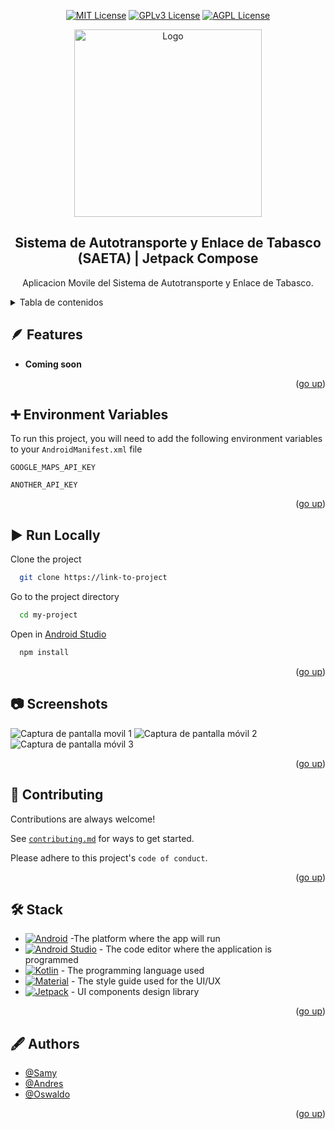 <a name="readme-top"></a>

<div align="center">

[![MIT License](https://img.shields.io/badge/License-MIT-green.svg)](https://choosealicense.com/licenses/mit/)
[![GPLv3 License](https://img.shields.io/badge/License-GPL%20v3-yellow.svg)](https://opensource.org/licenses/)
[![AGPL License](https://img.shields.io/badge/license-AGPL-blue.svg)](http://www.gnu.org/licenses/agpl-3.0)

<img width="300px" src="https://scontent.fvsa2-1.fna.fbcdn.net/v/t39.30808-6/308838573_421210640120273_3951278341567700763_n.png?_nc_cat=106&ccb=1-7&_nc_sid=5f2048&_nc_ohc=Hao0qYWqQ4sQ7kNvgGjDNRK&_nc_ht=scontent.fvsa2-1.fna&oh=00_AYBgAoqe1OvYLGPd5ukExtfUpsuTPmYWZerIIFQeLzefwg&oe=66497A32" alt="Logo" width="800" />

## Sistema de Autotransporte y Enlace de Tabasco (SAETA) | Jetpack Compose

Aplicacion Movile del Sistema de Autotransporte y Enlace de Tabasco.

</div>

<details>
<summary>Tabla de contenidos</summary>

- [Sistema de Autotransporte y Enlace de Tabasco (SAETA) | Jetpack Compose](#sistema-de-autotransporte-y-enlace-de-tabasco-saeta--jetpack-compose)
- [🪶 Features](#-features)
- [➕ Environment Variables](#-environment-variables)
- [▶️ Run Locally](#️-run-locally)
- [📷 Screenshots](#-screenshots)
- [🤝 Contributing](#-contributing)
- [🛠️ Stack](#️-stack)
- [🖋️ Authors](#️-authors)

</details>

## 🪶 Features

- **Coming soon**

<p align="right">(<a href="#readme-top">go up</a>)</p>

## ➕ Environment Variables

To run this project, you will need to add the following environment variables to your `AndroidManifest.xml` file

`GOOGLE_MAPS_API_KEY`

`ANOTHER_API_KEY`

<p align="right">(<a href="#readme-top">go up</a>)</p>

## ▶️ Run Locally

Clone the project

```bash
  git clone https://link-to-project
```

Go to the project directory

```bash
  cd my-project
```

Open in [Android Studio][android-studio-url]

```bash
  npm install
```

<p align="right">(<a href="#readme-top">go up</a>)</p>

## 📷 Screenshots

![Captura de pantalla movil 1]()
![Captura de pantalla móvil 2]()
![Captura de pantalla móvil 3]()

<p align="right">(<a href="#readme-top">go up</a>)</p>

## 🤝 Contributing

Contributions are always welcome!

See [`contributing.md`][contribute] for ways to get started.

Please adhere to this project's `code of conduct`.

<p align="right">(<a href="#readme-top">go up</a>)</p>

## 🛠️ Stack

- [![Android][android-badge]][android-url] -The platform where the app will run
- [![Android Studio][android-studio-badge]][android-studio-url] - The code editor where the application is programmed
- [![Kotlin][kotlin-badge]][kotlin-url] - The programming language used
- [![Material][material-badge]][material-url] - The style guide used for the UI/UX
- [![Jetpack][jetpack-badge]][jetpack-url] - UI components design library

<p align="right">(<a href="#readme-top">go up</a>)</p>

## 🖋️ Authors

- [@Samy](https://www.github.com/octokatherine)
- [@Andres](https://www.github.com/octokatherine)
- [@Oswaldo](https://www.github.com/octokatherine)

<p align="right">(<a href="#readme-top">go up</a>)</p>

[contribute]: https://weqeqwe
[android-url]: https://www.android.com/intl/es_es/
[android-badge]: https://img.shields.io/badge/Android-fff?style=for-the-badge&logo=android
[android-studio-url]: https://developer.android.com/studio?hl=es-419
[android-studio-badge]: https://img.shields.io/badge/Android-Studio-fff?style=for-the-badge&logo=android-studio
[kotlin-url]: https://kotlinlang.org/
[kotlin-badge]: https://img.shields.io/badge/Kotlin-fff?style=for-the-badge&logo=kotlin
[material-url]: https://m3.material.io/
[material-badge]: https://img.shields.io/badge/Material-Design-fff?style=for-the-badge&logo=material-design
[jetpack-url]: https://developer.android.com/develop/ui/compose?hl=es-419
[jetpack-badge]: https://img.shields.io/badge/Jetpack-Compose-fff?style=for-the-badge&logo=jetpack-compose